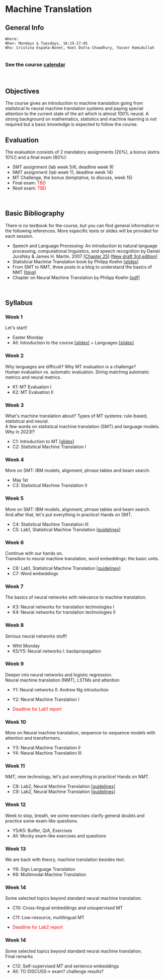 # Machine Translation
## General Info
```
Where: 
When: Mondays & Tuesdays, 16:15-17:45
Who: Cristina España-Bonet, Koel Dutta Chowdhury, Yasser Hamidullah
     
```

### See the course [calendar](../calendars/calendarMT.md)
<br>

## Objectives

The course gives an introduction to machine translation going from statistical to neural machine translation systems and paying special attention to the current state of the art which is almost 100% neural. A strong background on mathematics, statistics and machine learning is not required but a basic knowledge is expected to follow the course.
<br>


## Evaluation

The evaluation consists of 2 mandatory assignments (20%), a bonus (extra 10%!) and a final exam (80%):
* SMT assignment (lab week 5/6, deadline week 9)
* NMT assignment (lab week 11, deadline week 14)
* MT Challenge, the bonus (temptative, to discuss, week 15)
* Final exam: <span style="color:red"> TBD </span> 
* Resit exam: <span style="color:red"> TBD </span>
<br>


## Basic Bibliography

There is no textbook for the course, but you can find general information in the following references. More especific texts or slides will be provided for each session.

* Speech and Language Processing: An introduction to natural language processing, computational linguistics,
and speech recognition by Daniel Jurafsky & James H. Martin. 2007 [[Chapter 25]](.//slides2018/biblio/JurafskyMartinChap25Draft.pdf) [[New draft 3rd edition]](https://web.stanford.edu/~jurafsky/slp3/)
* Statistical Machine Translation book by Philipp Koehn [[slides]](http://www.statmt.org/book/)
* From SMT to NMT, three posts in a blog to understand the basics of NMT [[blog]](https://devblogs.nvidia.com/introduction-neural-machine-translation-with-gpus/)
* Chapter on Neural Machine Translation by Philipp Koehn [[pdf]](https://arxiv.org/pdf/1709.07809.pdf)
<br>

## Syllabus

### Week 1

Let's start! <br>

* Easter Monday
* All: Introduction to the course [[slides]](.//slides2023/lectures/) + Languages [[slides]](.//slides2018/lectures/2-introMThard.pdf) 

### Week 2

Why languages are difficult? Why MT evaluation is a challenge? <br>
Human evaluation vs. automatic evaluation. String matching automatic metrics and neural metrics.  <br>

* K1: MT Evaluation I 
* K2: MT Evaluation II
 

### Week 3 

What's machine translation about? Types of MT systems: rule-based, statistical and neural. <br>
A few words on statistical machine translation (SMT) and language models. Why in 2023!?  <br>

* C1: Introduction to MT [[slides]](.//slides2023/lectures/) 
* C2: Statistical Machine Translation I

### Week 4

More on SMT: IBM models, alignment, phrase tables and beam search. <br>

* May 1st
* C3: Statistical Machine Translation II

### Week 5

More on SMT: IBM models, alignment, phrase tables and beam search. <br>
And after that, let's put everything in practice! Hands on SMT. <br>

* C4: Statistical Machine Translation III
* C5: Lab1, Statistical Machine Translation [[guidelines]](.//slides2023/lectures/) 

### Week 6

Continue with our hands on. <br>
Transition to neural machine translation, word embeddings: the basic units. <br>

* C6: Lab1, Statistical Machine Translation [[guidelines]](.//slides2023/lectures/) 
* C7: Word embeddings


### Week 7
 
The basics of neural networks with relevance to machine translation. <br>

* K3: Neural networks for translation technologies I
* K4: Neural networks for translation technologies II


### Week 8

Serious neural networks stuff! <br>

* Whit Monday
* K5/Y5: Neural networks I: backpropagation

### Week 9

Deeper into neural networks and logistic regression. <br>
Neural machine translation (NMT), LSTMs and attention <br>

* Y1: Neural networks II: Andrew Ng introduction
* Y2: Neural Machine Translation I

* <span style="color:red">Deadline for Lab1 report</span>


### Week 10

More on Neural machine translation, sequence-to-sequence models with attention and transformers. <br>

* Y3: Neural Machine Translation II
* Y4: Neural Machine Translation III


### Week 11

NMT, new technology, let's put everything in practice! Hands on NMT. <br>

* C8: Lab2, Neural Machine Translation [[guidelines]](.//slides2023/lectures/) 
* C9: Lab2, Neural Machine Translation [[guidelines]](.//slides2023/lectures/) 

### Week 12 

Week to stop, breath, we some exercises clarify general doubts and practice some exam-like questions. <br>

* Y5/K5: Buffer, Q/A, Exercises
* All: Mocky exam-like exercises and questions

### Week 13

We are back with theory, machine translation besides text. <br>

* Y6: Sign Language Translation
* K6: Multimodal Machine Translation

### Week 14

Some selected topics beyond standard neural machine translation.  <br>

* C10: Cross-lingual embeddings and unsupervised MT
* C11: Low-resource, multilingual MT

* <span style="color:red">Deadline for Lab2 report</span>

### Week 14

Some selected topics beyond standard neural machine translation. <br>
Final remarks <br>

* C12: Self-supervised MT and sentence embeddings
* All: TO DISCUSS-> exam? challenge results?


